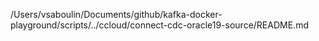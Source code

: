 /Users/vsaboulin/Documents/github/kafka-docker-playground/scripts/../ccloud/connect-cdc-oracle19-source/README.md
